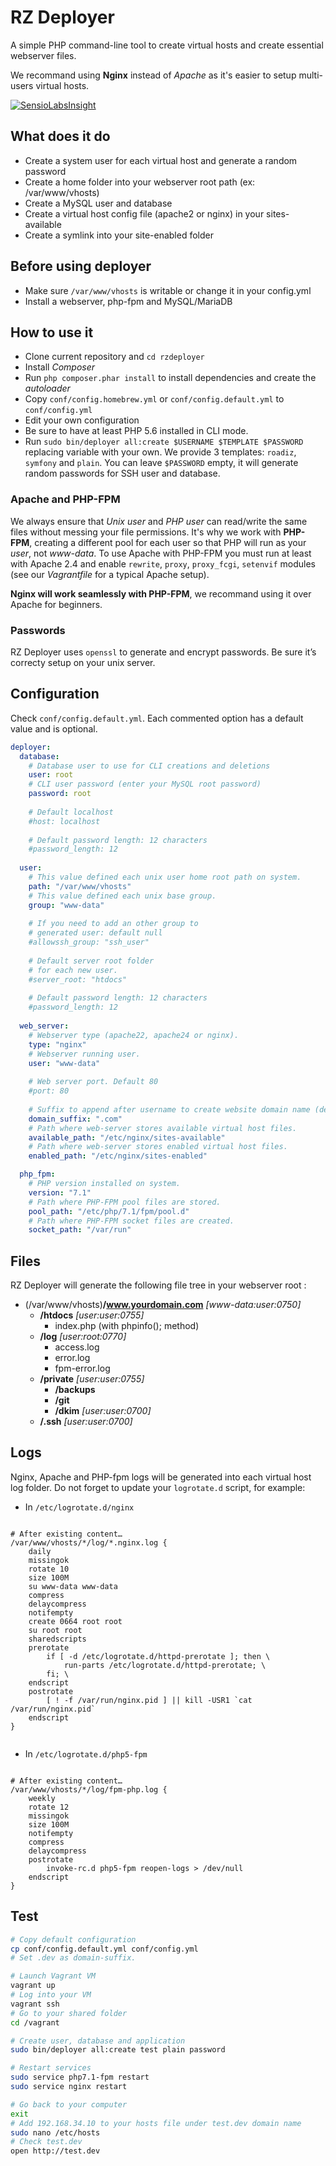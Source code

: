 # RZ Deployer

A simple PHP command-line tool to create virtual hosts and create essential webserver files.

We recommand using **Nginx** instead of *Apache* as it's easier to setup multi-users virtual hosts.

[![SensioLabsInsight](https://insight.sensiolabs.com/projects/ca07203e-3d8e-4a88-9864-7dbd25e8f18e/mini.png)](https://insight.sensiolabs.com/projects/ca07203e-3d8e-4a88-9864-7dbd25e8f18e)

## What does it do

* Create a system user for each virtual host and generate a random password
* Create a home folder into your webserver root path (ex: /var/www/vhosts)
* Create a MySQL user and database
* Create a virtual host config file (apache2 or nginx) in your sites-available
* Create a symlink into your site-enabled folder

## Before using deployer

* Make sure `/var/www/vhosts` is writable or change it in your config.yml
* Install a webserver, php-fpm and MySQL/MariaDB

## How to use it

* Clone current repository and `cd rzdeployer`
* Install *Composer*
* Run `php composer.phar install` to install dependencies and create the *autoloader*
* Copy `conf/config.homebrew.yml` or `conf/config.default.yml` to `conf/config.yml`
* Edit your own configuration
* Be sure to have at least PHP 5.6 installed in CLI mode.
* Run `sudo bin/deployer all:create $USERNAME $TEMPLATE $PASSWORD` replacing variable with your own. We provide 3 templates: `roadiz`, `symfony` and `plain`. You can leave `$PASSWORD` empty, it will generate random passwords for SSH user and database.

### Apache and PHP-FPM

We always ensure that *Unix user* and *PHP user* can read/write the same files without messing your file permissions. It's why we work with **PHP-FPM**, creating a different pool for each user so that PHP will run as your *user*, not *www-data*. To use Apache with PHP-FPM you must run at least with Apache 2.4 and enable `rewrite`, `proxy`, `proxy_fcgi`, `setenvif` modules (see our *Vagrantfile* for a typical Apache setup).

**Nginx will work seamlessly with PHP-FPM**, we recommand using it over Apache for beginners.

### Passwords

RZ Deployer uses `openssl` to generate and encrypt passwords. Be sure it’s correcty setup on your unix server.

## Configuration

Check `conf/config.default.yml`. Each commented option has a default value and is optional.

```yaml
deployer:
  database:
    # Database user to use for CLI creations and deletions
    user: root
    # CLI user password (enter your MySQL root password)
    password: root
    
    # Default localhost
    #host: localhost
    
    # Default password length: 12 characters
    #password_length: 12
    
  user:
    # This value defined each unix user home root path on system.
    path: "/var/www/vhosts"
    # This value defined each unix base group.
    group: "www-data"
    
    # If you need to add an other group to
    # generated user: default null
    #allowssh_group: "ssh_user"
    
    # Default server root folder
    # for each new user.
    #server_root: "htdocs"
    
    # Default password length: 12 characters
    #password_length: 12
    
  web_server:
    # Webserver type (apache22, apache24 or nginx).
    type: "nginx"
    # Webserver running user.
    user: "www-data"
    
    # Web server port. Default 80
    #port: 80
    
    # Suffix to append after username to create website domain name (default .dev).
    domain_suffix: ".com"
    # Path where web-server stores available virtual host files.
    available_path: "/etc/nginx/sites-available"
    # Path where web-server stores enabled virtual host files.
    enabled_path: "/etc/nginx/sites-enabled"

  php_fpm:
    # PHP version installed on system.
    version: "7.1"
    # Path where PHP-FPM pool files are stored.
    pool_path: "/etc/php/7.1/fpm/pool.d"
    # Path where PHP-FPM socket files are created.
    socket_path: "/var/run"
```

## Files

RZ Deployer will generate the following file tree in your webserver root :

* (/var/www/vhosts)**/www.yourdomain.com** *[www-data:user:0750]*
    * **/htdocs** *[user:user:0755]*
        * index.php (with phpinfo(); method)
    * **/log** *[user:root:0770]*
        * access.log
        * error.log
        * fpm-error.log
    * **/private** *[user:user:0755]*
        * **/backups**
        * **/git**
        * **/dkim** *[user:user:0700]*
    * **/.ssh** *[user:user:0700]*


## Logs

Nginx, Apache and PHP-fpm logs will be generated into each virtual host log folder.
Do not forget to update your `logrotate.d` script, for example:

* In `/etc/logrotate.d/nginx`

<pre><code>
# After existing content…
/var/www/vhosts/*/log/*.nginx.log {
    daily
    missingok
    rotate 10
    size 100M
    su www-data www-data
    compress
    delaycompress
    notifempty
    create 0664 root root
    su root root
    sharedscripts
    prerotate
        if [ -d /etc/logrotate.d/httpd-prerotate ]; then \
            run-parts /etc/logrotate.d/httpd-prerotate; \
        fi; \
    endscript
    postrotate
        [ ! -f /var/run/nginx.pid ] || kill -USR1 `cat /var/run/nginx.pid`
    endscript
}

</code></pre>

* In `/etc/logrotate.d/php5-fpm`

<pre><code>
# After existing content…
/var/www/vhosts/*/log/fpm-php.log {
    weekly
    rotate 12
    missingok
    size 100M
    notifempty
    compress
    delaycompress
    postrotate
        invoke-rc.d php5-fpm reopen-logs > /dev/null
    endscript
}
</code></pre>


## Test

```bash
# Copy default configuration
cp conf/config.default.yml conf/config.yml 
# Set .dev as domain-suffix.

# Launch Vagrant VM
vagrant up
# Log into your VM
vagrant ssh
# Go to your shared folder
cd /vagrant

# Create user, database and application
sudo bin/deployer all:create test plain password

# Restart services
sudo service php7.1-fpm restart
sudo service nginx restart

# Go back to your computer
exit
# Add 192.168.34.10 to your hosts file under test.dev domain name
sudo nano /etc/hosts
# Check test.dev
open http://test.dev
```